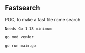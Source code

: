 ## Fastsearch


POC, to make a fast file name search

```
Needs Go 1.18 minimum

go mod vendor

go run main.go
```